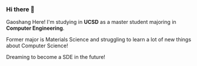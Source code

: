 ### Hi there 👋

Gaoshang Here!
I'm studying in **UCSD** as a master student majoring in **Computer Engineering**.<br>

Former major is Materials Science and struggling to learn a lot of new things about Computer Science!<br>

Dreaming to become a SDE in the future!
